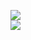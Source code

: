 [![](https://img.shields.io/badge/Made%20With-Github%20Spray-lightgrey.svg?style=for-the-badge&logo=github)](https://github.com/Annihil/github-spray#16789)  
[![](https://i.imgur.com/2DrTn0Z.gif)](https://github.com/Annihil/github-spray)